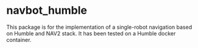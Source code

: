# navbot_humble
This package is for the implementation of a single-robot navigation based on Humble and NAV2 stack. 
It has been tested on a Humble docker container.

